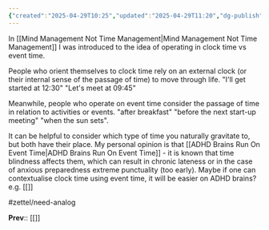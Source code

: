 ```yaml
---
{"created":"2025-04-29T10:25","updated":"2025-04-29T11:20","dg-publish":true,"dg-path":"Zettels/(1A1A1B1B1) Operating In Clock Time Vs Event Time.md","permalink":"/zettels/1-a1-a1-b1-b1-operating-in-clock-time-vs-event-time/","dgPassFrontmatter":true,"noteIcon":"1"}
---
```


In [[Mind Management Not Time Management\|Mind Management Not Time Management]] I was introduced to the idea of operating in clock time vs event time. 

People who orient themselves to clock time rely on an external clock (or their internal sense of the passage of time) to move through life. "I'll get started at 12:30" "Let's meet at 09:45"

Meanwhile, people who operate on event time consider the passage of time in relation to activities or events. "after breakfast" "before the next start-up meeting" "when the sun sets". 

It can be helpful to consider which type of time you naturally gravitate to, but both have their place. My personal opinion is that [[ADHD Brains Run On Event Time\|ADHD Brains Run On Event Time]] - it is known that time blindness affects them, which can result in chronic lateness or in the case of anxious preparedness extreme punctuality (too early). Maybe if one can contextualise clock time using event time, it will be easier on ADHD brains? e.g. [[]]

#zettel/need-analog 

**Prev**:: [[]]